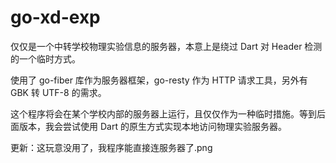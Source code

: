 # go-xd-exp

仅仅是一个中转学校物理实验信息的服务器，本意上是绕过 Dart 对 Header 检测的一个临时方式。

使用了 go-fiber 库作为服务器框架，go-resty 作为 HTTP 请求工具，另外有 GBK 转 UTF-8 的需求。

这个程序将会在某个学校内部的服务器上运行，且仅仅作为一种临时措施。等到后面版本，我会尝试使用 Dart 的原生方式实现本地访问物理实验服务器。

更新：这玩意没用了，我程序能直接连服务器了.png
